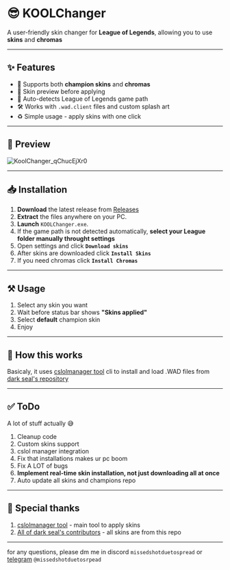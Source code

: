 # 😎 KOOLChanger
A user-friendly skin changer for **League of Legends**, allowing you to use **skins** and **chromas**

---

## ✨ Features

- 🔁 Supports both **champion skins** and **chromas**
- 🎨 Skin preview before applying
- 🚀 Auto-detects League of Legends game path
- 🛠 Works with `.wad.client` files and custom splash art
- ♻️ Simple usage - apply skins with one click

---

## 👀 Preview
![KoolChanger_qChucEjXr0](https://github.com/user-attachments/assets/8e942b11-b307-41a7-bcbb-42d57fb2b99a)

---

## 📥 Installation

1. **Download** the latest release from [Releases](#) 
2. **Extract** the files anywhere on your PC.
3. **Launch** `KOOLChanger.exe`.
4. If the game path is not detected automatically, **select your League folder manually throught settings**
6. Open settings and click **`Download skins`**
7. After skins are downloaded click **`Install Skins`**
8. If you need chromas click **`Install Chromas`**

---

## ⚒ Usage

1. Select any skin you want
2. Wait before status bar shows **"Skins applied"**
3. Select **default** champion skin
4. Enjoy

---

## 🤔 How this works
Basicaly, it uses [cslolmanager tool](https://github.com/LeagueToolkit/cslol-manager/tree/master/cslol-tools) cli to install and load .WAD files from [dark seal's repository](https://github.com/darkseal-org/lol-skins)

---

## ✅ ToDo
A lot of stuff actually 😅
1. Cleanup code
2. Custom skins support
3. cslol manager integration
4. Fix that installations makes ur pc boom
5. Fix A LOT of bugs
6. **Implement real-time skin installation, not just downloading all at once**
7. Auto update all skins and champions repo
   
---

## 🙏 Special thanks
1. [cslolmanager tool](https://github.com/LeagueToolkit/cslol-manager/tree/master/cslol-tools) - main tool to apply skins
2. [All of dark seal's contributors](https://github.com/darkseal-org/lol-skins) - all skins are from this repo

---

for any questions, please dm me in discord `missedshotduetospread` or [telegram](https://t.me/missedshotduetospread) `@missedshotduetosrpead`
